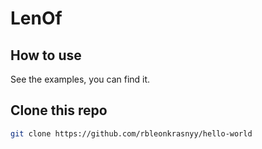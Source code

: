 # LenOf

## How to use

See the examples, you can find it.

## Clone this repo

```sh
git clone https://github.com/rbleonkrasnyy/hello-world
```
